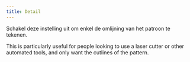 ```yaml
---
title: Detail
---
```


Schakel deze instelling uit om enkel de omlijning van het patroon te tekenen.

This is particularly useful for people looking to use a laser cutter or other automated tools, and only want the cutlines of the pattern.

